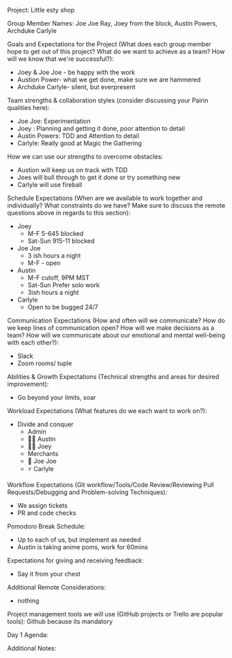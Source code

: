 Project: Little esty shop

Group Member Names: Joe Joe Ray, Joey from the block, Austin Powers, Archduke Carlyle

Goals and Expectations for the Project (What does each group member hope to get out of this project? What do we want to achieve as a team? How will we know that we're successful?):
* Joey & Joe Joe - be happy with the work
* Austion Power- what we get done, make sure we are hammered
* Archduke Carlyle- silent, but everpresent

Team strengths & collaboration styles (consider discussing your Pairin qualities here):
* Joe Joe: Experimentation
* Joey : Planning and getting it done, poor attention to detail
* Austin Powers: TDD and Attention to detail
* Carlyle: Really good at Magic the Gathering 

How we can use our strengths to overcome obstacles:
* Austion will keep us on track with TDD
* Joes will bull through to get it done or try something new
*  Carlyle will use fireball

Schedule Expectations (When are we available to work together and individually? What constraints do we have? Make sure to discuss the remote questions above in regards to this section):
* Joey
  * M-F 5-645 blocked
  * Sat-Sun 915-11 blocked
* Joe Joe
  * 3 ish hours a night
  * M-F - open
* Austin
  * M-F cutoff, 9PM MST
  * Sat-Sun Prefer solo work
  * 3ish hours a night  
* Carlyle
  * Open to be bugged 24/7 

Communication Expectations (How and often will we communicate? How do we keep lines of communication open? How will we make decisions as a team? How will we communicate about our emotional and mental well-being with each other?):
* Slack
* Zoom rooms/ tuple

Abilities & Growth Expectations (Technical strengths and areas for desired improvement):
* Go beyond your limits, soar

Workload Expectations (What features do we each want to work on?):
* Divide and conquer
  *  Admin
    *  🤌🏻  Austin
    *  💪🏻 Joey 
  *  Merchants
    *   🧠 Joe Joe
    *   ⚡️ Carlyle

Workflow Expectations (Git workflow/Tools/Code Review/Reviewing Pull Requests/Debugging and Problem-solving Techniques):
 * We assign tickets
 * PR and code checks
 
Pomodoro Break Schedule:
 * Up to each of us, but implement as needed
 * Austin is taking anime poms, work for 60mins
 
Expectations for giving and receiving feedback:
 * Say it from your chest
 
Additional Remote Considerations:
 * nothing


Project management tools we will use (GitHub projects or Trello are popular tools): Github because its mandatory

Day 1 Agenda:

Additional Notes:
